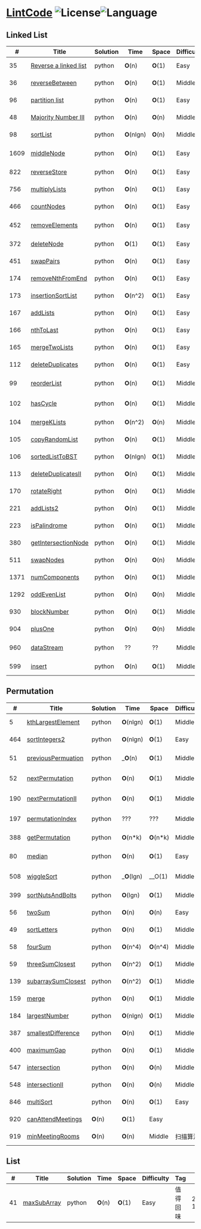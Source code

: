 # [LintCode][1] ![License][2]![Language][3]

## Linked List

| # | Title | Solution | Time | Space | Difficulty | Tag | Date |
|---| ----- | -------- | ---- | ----- | ---------- | --- | ---- |
|35|[Reverse a linked list][4]|python|__O__(n)|__O__(1)|Easy||2019-12-17|
|36|[reverseBetween][5]|python|__O__(n)|__O__(1)|Middle||2019-12-17|
|96|[partition list][6]|python|__O__(n)|__O__(1)|Easy||2019-12-18|
|48|[Majority Number III][7]|python|__O__(n)|__O__(n)|Middle||2019-12-18|
|98|[sortList][10]|python|__O__(nlgn)|__O__(n)|Middle|快排|2019-12-18|
|1609|[middleNode][12]|python|__O__(n)|__O__(1)|Easy|快慢指针|2019-12-20|
|822|[reverseStore][13]|python|__O__(n)|__O__(1)|Easy||2019-12-20|
|756|[multiplyLists][14]|python|__O__(n)|__O__(1)|Easy||2019-12-20|
|466|[countNodes][15]|python|__O__(n)|__O__(1)|Easy||2019-12-20|
|452|[removeElements][16]|python|__O__(n)|__O__(1)|Easy|链表删除元素|2019-12-20|
|372|[deleteNode][17]|python|__O__(1)|__O__(1)|Easy||2019-12-20|
|451|[swapPairs][18]|python|__O__(n)|__O__(1)|Easy||2019-12-20|
|174|[removeNthFromEnd][19]|python|__O__(n)|__O__(1)|Easy||2019-12-20|
|173|[insertionSortList][20]|python|__O__(n^2)|__O__(1)|Easy|2019-12-23|
|167|[addLists][21]|python|__O__(n)|__O__(1)|Easy||2019-12-23|
|166|[nthToLast][22]|python|__O__(n)|__O__(1)|Easy||2019-12-23|
|165|[mergeTwoLists][23]|python|__O__(n)|__O__(1)|Easy||2019-12-23|
|112|[deleteDuplicates][24]|python|__O__(n)|__O__(1)|Easy||2019-12-23|
|99|[reorderList][25]|python|__O__(n)|__O__(1)|Middle|值得回味|2019-12-24|
|102|[hasCycle][26]|python|__O__(n)|__O__(1)|Middle|有趣、经典|2019-12-24|
|104|[mergeKLists][27]|python|__O__(n^2)|__O__(n)|Middle||2019-12-24|
|105|[copyRandomList][28]|python|__O__(n)|__O__(1)|Middle|深拷贝|2019-12-24|
|106|[sortedListToBST][29]|python|__O__(nlgn)|__O__(1)|Middle||2019-12-24|
|113|[deleteDuplicatesII][30]|python|__O__(n)|__O__(1)|Middle||2019-12-24|
|170|[rotateRight][31]|python|__O__(n)|__O__(1)|Middle||2019-12-25|
|221|[addLists2][32]|python|__O__(n)|__O__(1)|Middle||2019-12-25|
|223|[isPalindrome][33]|python|__O__(n)|__O__(1)|Middle||2019-12-25|
|380|[getIntersectionNode][34]|python|__O__(n)|__O__(1)|Middle||2019-12-25|
|511|[swapNodes][35]|python|__O__(n)|__O__(n)|Middle||2019-12-25|
|1371|[numComponents][36]|python|__O__(n)|__O__(1)|Middle|有意思|2019-12-25|
|1292|[oddEvenList][37]|python|__O__(n)|__O__(n)|Middle||2019-12-25|
|930|[blockNumber][38]|python|__O__(n)|__O__(1)|Middle||2019-12-25|
|904|[plusOne][39]|python|__O__(n)|__O__(n)|Middle||2019-12-25|
|960|[dataStream][40]|python|??|??|Middle|值得回味|2019-12-25|
|599|[insert][41]|python|__O__(n)|__O__(1)|Middle||2019-12-25|


## Permutation

| # | Title | Solution | Time | Space | Difficulty | Tag | Date |
|---| ----- | -------- | ---- | ----- | ---------- | --- | ---- |
|5|[kthLargestElement][8]|python|__O__(nlgn)|__O__(1)|Middle|快排|2019-12-18|
|464|[sortIntegers2][9]|python|__O__(nlgn)|__O__(1)|Easy|快排|2019-12-18|
|51|[previousPermuation][42]|python|___O__(n)|__O__(1)|Middle|字典排序|2019-12-26|
|52|[nextPermutation][43]|python|__O__(n)|__O__(1)|Middle|字典排序|2019-12-26|
|190|[nextPermutationII][44]|python|__O__(n)|__O__(1)|Middle|字典排序|2019-12-26|
|197|[permutationIndex][45]|python|???|???|Middle|字典排序|2019-12-26|
|388|[getPermutation][46]|python|__O__(n*k)|__O__(n*k)|Middle|2019-12-27|
|80|[median][47]|python|__O__(n)|__O__(1)|Easy|快排应用|2019-12-27|
|508|[wiggleSort][48]|python|___O__(lgn)|__O(1)|Middle|快排应用|2019-12-27|
|399|[sortNutsAndBolts][49]|python|__O__(lgn)|__O__(1)|Middle|partition|2019-12-27|
|56|[twoSum][50]|python|__O__(n)|__O__(n)|Easy||2019-12-27|
|49|[sortLetters][51]|python|__O__(n)|__O__(1)|Middle||2019-12-30|
|58|[fourSum][52]|python|__O__(n^4)|__O__(n^4)|Middle||2019-12-31|
|59|[threeSumClosest][53]|python|__O__(n^2)|__O__(1)|Middle||2019-12-31|
|139|[subarraySumClosest][54]|python|__O__(n^2)|__O__(1)|Middle|重刷|2020-01-02|
|159|[merge][55]|python|__O__(n)|__O__(1)|Middle|经典|2020-01-02|
|184|[largestNumber][56]|python|__O__(nlgn)|__O__(1)|Middle|冒泡|2020-01-02|
|387|[smallestDifference][57]|python|__O__(n)|__O__(1)|Middle|好题|2020-01-03|
|400|[maximumGap][58]|python|__O__(n)|__O__(1)|Middle|好题|2020-01-03|
|547|[intersection][59]|python|__O__(n)|__O__(n)|Middle||2020-01-06|
|548|[intersectionII][60]|python|__O__(n)|__O__(n)|Middle||2020-01-06|
|846|[multiSort][61]|python|__O__(n)|__O__(1)|Easy||2020-01-06|
|920|[canAttendMeetings][62]|__O__(n)|__O__(1)|Easy||2020-01-06|
|919|[minMeetingRooms][63]|__O__(n)|__O__(n)|Middle|扫描算法|2020-01-06|


## List

| # | Title | Solution | Time | Space | Difficulty | Tag | Date |
|---| ----- | -------- | ---- | ----- | ---------- | --- | ---- |
|41|[maxSubArray][11]|python|__O__(n)|__O__(1)|Easy|值得回味|2019-12-19|


[1]: https://www.lintcode.com/problem/
[2]: https://img.shields.io/badge/License-MIT-blue
[3]: https://img.shields.io/badge/Language-Python3-green
[4]: ./LinkedList/reverseALinkedList.py
[5]: ./LinkedList/reverseBetween.py
[6]: ./LinkedList/partitionList.py
[7]: ./LinkedList/majorityNumber3.py
[8]: ./Permutation/kthLargestElement.py
[9]: ./Permutation/sortIntegers2.py
[10]: ./LinkedList/sortList.py
[11]: ./List/maxSubArray.py
[12]: ./LinkedList/middleNode.py
[13]: ./LinkedList/reverseStore.py
[14]: ./LinkedList/multiplyLists.py
[15]: ./LinkedList/countNodes.py
[16]: ./LinkedList/removeElements.py
[17]: ./LinkedList/deleteNode.py
[18]: ./LinkedList/swapPairs.py
[19]: ./LinkedList/removeNthFromEnd.py
[20]: ./LinkedList/insertionSortList.py
[21]: ./LinkedList/addLists.py
[22]: ./LinkedList/nthToLast.py
[23]: ./LinkedList/mergeTwoLists.py
[24]: ./LinkedList/deleteDuplicates.py
[25]: ./LinkedList/reorderList.py
[26]: ./LinkedList/hasCycle.py
[27]: ./LinkedList/mergeKLists.py
[28]: ./LinkedList/copyRandomList.py
[29]: ./LinkedList/sortedListToBST.py
[30]: ./LinkedList/deleteDuplicates2.py
[31]: ./LinkedList/rotateRight.py
[32]: ./LinkedList/addLists2.py
[33]: ./LinkedList/isPalindrome.py
[34]: ./LinkedList/getIntersectionNode.py
[35]: ./LinkedList/swapNodes.py
[36]: ./LinkedList/numComponents.py
[37]: ./LinkedList/oddEvenList.py
[38]: ./LinkedList/blockNumber.py
[39]: ./LinkedList/plusOne.py
[40]: ./LinkedList/dataStream.py
[41]: ./LinkedList/insert.py
[42]: ./Permutation/previousPermuation.py
[43]: ./Permutation/nextPermutation.py
[44]: ./Permutation/nextPermutationII.py
[45]: ./Permutation/permutationIndex.py
[46]: ./Permutation/getPermutation.py
[47]: ./Permutation/median.py
[48]: ./Permutation/wiggleSort.py
[49]: ./Permutation/sortNutsAndBolts.py
[50]: ./Permutation/twoSum.py
[51]: ./Permutation/sortLetters.py
[52]: ./Permutation/fourSum.py
[53]: ./Permutation/threeSumClosest.py
[54]: ./Permutation/subarraySumClosest.py
[55]: ./Permutation/merge.py
[56]: ./Permutation/largestNumber.py
[57]: ./Permutation/smallestDifference.py
[58]: ./Permutation/maximumGap.py
[59]: ./Permutation/intersection.py
[60]: ./Permutation/intersectionII.py
[61]: ./Permutation/multiSort.py
[62]: ./Permutation/canAttendMeetings.py
[63]: ./Permutation/minMeetingRooms.py